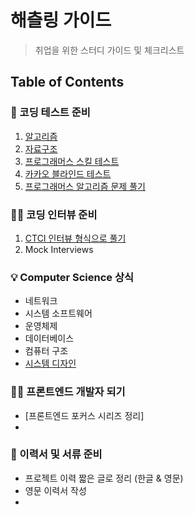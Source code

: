 # 해츨링 가이드
> 취업을 위한 스터디 가이드 및 체크리스트

## Table of Contents

### :hammer: 코딩 테스트 준비
1. [알고리즘](https://github.com/JiwoonKim/hatchling-study-guide/blob/master/Algorithm)
2. [자료구조](https://github.com/JiwoonKim/hatchling-study-guide/blob/master/Algorithm)
3. [프로그래머스 스킬 테스트](https://programmers.co.kr/skill_checks)
4. [카카오 블라인드 테스트](https://programmers.co.kr/learn/challenges)
5. [프로그래머스 알고리즘 문제 풀기](https://programmers.co.kr/learn/challenges)

### :woman_technologist: 코딩 인터뷰 준비
1. [CTCI 인터뷰 형식으로 풀기](https://github.com/JiwoonKim/hatchling-study-guide/blob/master/Interviews)
2. Mock Interviews

### :bulb: Computer Science 상식
- 네트워크
- 시스템 소프트웨어
- 운영체제
- 데이터베이스
- 컴퓨터 구조
- [시스템 디자인](https://github.com/JiwoonKim/hatchling-study-guide/tree/master/System_design)

### :ok_woman: 프론트엔드 개발자 되기
- [프론트엔드 포커스 시리즈 정리]
- 

### :memo: 이력서 및 서류 준비
- 프로젝트 이력 짧은 글로 정리 (한글 & 영문)
- 영문 이력서 작성
- 
